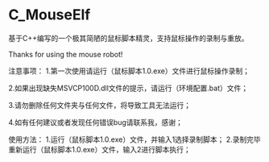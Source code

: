 # C_MouseElf
基于C++编写的一个极其简陋的鼠标脚本精灵，支持鼠标操作的录制与重放。

Thanks for using the mouse robot!

注意事项：
1.第一次使用请运行（鼠标脚本1.0.exe）文件进行鼠标操作录制；

2.如果出现缺失MSVCP100D.dll文件的提示，请运行（环境配置.bat）文件；

3.请勿删除任何文件夹与任何文件，将导致工具无法运行；

4.如有任何建议或者发现任何错误bug请联系我，感谢；


使用方法：
1.运行（鼠标脚本1.0.exe）文件，并输入1选择录制脚本；
2.录制完毕重新运行（鼠标脚本1.0.exe）文件，输入2进行脚本执行；
